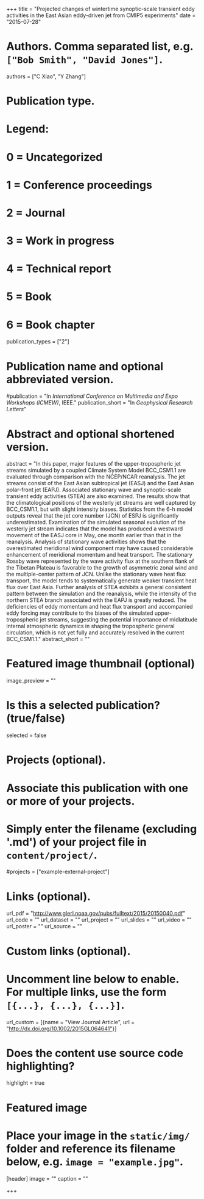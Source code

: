 +++
title = "Projected changes of wintertime synoptic-scale transient eddy activities in the East Asian eddy-driven jet from CMIP5 experiments"
date = "2015-07-28"

# Authors. Comma separated list, e.g. `["Bob Smith", "David Jones"]`.
authors = ["C Xiao", "Y Zhang"]

# Publication type.
# Legend:
# 0 = Uncategorized
# 1 = Conference proceedings
# 2 = Journal
# 3 = Work in progress
# 4 = Technical report
# 5 = Book
# 6 = Book chapter
publication_types = ["2"]

# Publication name and optional abbreviated version.
#publication = "In *International Conference on Multimedia and Expo Workshops (ICMEW)*, IEEE."
publication_short = "In *Geophysical Research Letters*"

# Abstract and optional shortened version.
abstract = "In this paper, major features of the upper-tropospheric jet streams simulated by a coupled Climate System Model BCC_CSM1.1 are evaluated through comparison with the NCEP/NCAR reanalysis. The jet streams consist of the East Asian subtropical jet (EASJ) and the East Asian polar-front jet (EAPJ). Associated stationary wave and synoptic-scale transient eddy activities (STEA) are also examined. The results show that the climatological positions of the westerly jet streams are well captured by BCC_CSM1.1, but with slight intensity biases. Statistics from the 6-h model outputs reveal that the jet core number (JCN) of ESPJ is significantly underestimated. Examination of the simulated seasonal evolution of the westerly jet stream indicates that the model has produced a westward movement of the EASJ core in May, one month earlier than that in the reanalysis. Analysis of stationary wave activities shows that the overestimated meridional wind component may have caused considerable enhancement of meridional momentum and heat transport. The stationary Rossby wave represented by the wave activity flux at the southern flank of the Tibetan Plateau is favorable to the growth of asymmetric zonal wind and the multiple-center pattern of JCN. Unlike the stationary wave heat flux transport, the model tends to systematically generate weaker transient heat flux over East Asia. Further analysis of STEA exhibits a general consistent pattern between the simulation and the reanalysis, while the intensity of the northern STEA branch associated with the EAPJ is greatly reduced. The deficiencies of eddy momentum and heat flux transport and accompanied eddy forcing may contribute to the biases of the simulated upper-tropospheric jet streams, suggesting the potential importance of midlatitude internal atmospheric dynamics in shaping the tropospheric general circulation, which is not yet fully and accurately resolved in the current BCC_CSM1.1."
abstract_short = ""

# Featured image thumbnail (optional)
image_preview = ""

# Is this a selected publication? (true/false)
selected = false

# Projects (optional).
#   Associate this publication with one or more of your projects.
#   Simply enter the filename (excluding '.md') of your project file in `content/project/`.
#projects = ["example-external-project"]

# Links (optional).
url_pdf = "http://www.glerl.noaa.gov/pubs/fulltext/2015/20150040.pdf"
url_code = ""
url_dataset = ""
url_project = ""
url_slides = ""
url_video = ""
url_poster = ""
url_source = ""

# Custom links (optional).
#   Uncomment line below to enable. For multiple links, use the form `[{...}, {...}, {...}]`.
url_custom = [{name = "View Journal Article", url = "http://dx.doi.org/10.1002/2015GL064641"}]

# Does the content use source code highlighting?
highlight = true

# Featured image
# Place your image in the `static/img/` folder and reference its filename below, e.g. `image = "example.jpg"`.
[header]
image = ""
caption = ""

+++


